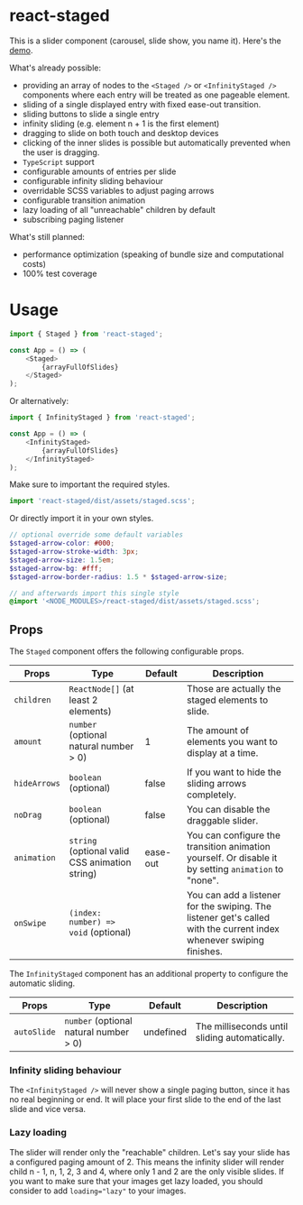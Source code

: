 # react-staged

This is a slider component (carousel, slide show, you name it). Here's the [demo](https://fdc-viktor-luft.github.io/react-staged/).

What's already possible:
- providing an array of nodes to the `<Staged />` or `<InfinityStaged />` components where
  each entry will be treated as one pageable element.
- sliding of a single displayed entry with fixed ease-out transition.
- sliding buttons to slide a single entry
- infinity sliding (e.g. element n + 1 is the first element)
- dragging to slide on both touch and desktop devices
- clicking of the inner slides is possible but automatically 
  prevented when the user is dragging.
- `TypeScript` support
- configurable amounts of entries per slide
- configurable infinity sliding behaviour
- overridable SCSS variables to adjust paging arrows
- configurable transition animation
- lazy loading of all "unreachable" children by default
- subscribing paging listener

What's still planned:
- performance optimization (speaking of bundle size and computational costs)
- 100% test coverage

# Usage
```js
import { Staged } from 'react-staged';

const App = () => (
    <Staged>
        {arrayFullOfSlides}
    </Staged>
);
```
Or alternatively:
```js
import { InfinityStaged } from 'react-staged';

const App = () => (
    <InfinityStaged>
        {arrayFullOfSlides}
    </InfinityStaged>
);
```
Make sure to important the required styles.
```js
import 'react-staged/dist/assets/staged.scss';
```
Or directly import it in your own styles.
```scss
// optional override some default variables
$staged-arrow-color: #000;
$staged-arrow-stroke-width: 3px;
$staged-arrow-size: 1.5em;
$staged-arrow-bg: #fff;
$staged-arrow-border-radius: 1.5 * $staged-arrow-size;

// and afterwards import this single style
@import '<NODE_MODULES>/react-staged/dist/assets/staged.scss';
```
## Props
The `Staged` component offers the following configurable props.

Props              | Type                                           | Default        | Description                                                       
------------------ | ---------------------------------------------- | -------------- | ----------------------------------------------------------------- 
`children`         | `ReactNode[]` (at least 2 elements)            |                | Those are actually the staged elements to slide.
`amount`           | `number` (optional natural number > 0)         | 1              | The amount of elements you want to display at a time.
`hideArrows`       | `boolean` (optional)                           | false          | If you want to hide the sliding arrows completely.
`noDrag`           | `boolean` (optional)                           | false          | You can disable the draggable slider.
`animation`        | `string` (optional valid CSS animation string) | ease-out       | You can configure the transition animation yourself. Or disable it by setting `animation` to "none".
`onSwipe`          | `(index: number) => void` (optional)           |                | You can add a listener for the swiping. The listener get's called with the current index whenever swiping finishes.

The `InfinityStaged` component has an additional property to configure the automatic sliding.

Props              | Type                                           | Default        | Description                                                       
------------------ | ---------------------------------------------- | -------------- | ----------------------------------------------------------------- 
`autoSlide`        | `number` (optional natural number > 0)         | undefined      | The milliseconds until sliding automatically.

### Infinity sliding behaviour
The `<InfinityStaged />` will never show a single paging button, since it has no real beginning or end.
It will place your first slide to the end of the last slide and vice versa.

### Lazy loading
The slider will render only the "reachable" children. Let's say your slide has a configured paging amount of 2.
This means the infinity slider will render child n - 1, n, 1, 2, 3 and 4, where only 1 and 2 are the only visible slides.
If you want to make sure that your images get lazy loaded, you should consider to add `loading="lazy"` to your images.
